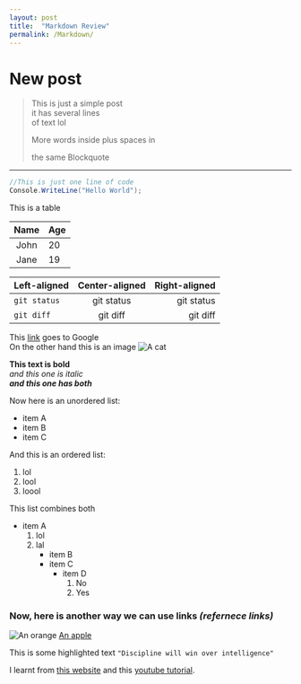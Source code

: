 ```yaml
---
layout: post
title:  "Markdown Review"
permalink: /Markdown/
---
```


# New post

> This is just a simple post  
it has several lines  
of text
lol
>
> More words inside plus spaces in 
>
>the same Blockquote

---
```C#
//This is just one line of code
Console.WriteLine("Hello World");
```

This is a table

| Name | Age  |
| :---: | :--- |
| John |  20  |
| Jane |  19  |  

| Left-aligned | Center-aligned | Right-aligned |
| :---         |     :---:      |          ---: |
| `git status`   | git status     | git status    |
| `git diff`     | git diff       | git diff      |

This [link](https:www.google.com) goes to Google  
On the other hand this is an image
![A cat](https://i.ytimg.com/vi/jpsGLsaZKS0/maxresdefault.jpg)

__This text is bold__  
*and this one is italic*  
__*and this one has both*__

Now here is an unordered list:
- item A
- item B
- item C

And this is an ordered list:
1. lol
1. lool
1. loool

This list combines both

- item A
    1. lol
    1. lal
        - item B
        - item C
            - item D
                1. No
                1. Yes

### Now, here is another way we can use links *(refernece links)*

![An orange][Orange]
[An apple][Apple]

[Orange]: https://upload.wikimedia.org/wikipedia/commons/7/7b/Orange-Whole-%26-Split.jpg

[Apple]: https://i5.walmartimages.ca/images/Enlarge/094/514/6000200094514.jpg

This is some highlighted text `"Discipline will win over intelligence"`


I learnt from [this website](https://www.markdowntutorial.com/) and this [youtube tutorial](https://www.youtube.com/watch?v=HUBNt18RFbo).